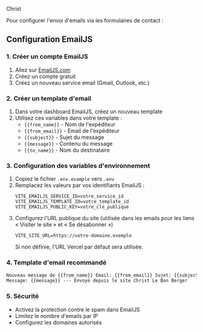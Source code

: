 Christ

Pour configurer l'envoi d'emails via les formulaires de contact :

## Configuration EmailJS

### 1. Créer un compte EmailJS

1. Allez sur [EmailJS.com](https://www.emailjs.com/)
2. Créez un compte gratuit
3. Créez un nouveau service email (Gmail, Outlook, etc.)

### 2. Créer un template d'email

1. Dans votre dashboard EmailJS, créez un nouveau template
2. Utilisez ces variables dans votre template :
   - `{{from_name}}` - Nom de l'expéditeur
   - `{{from_email}}` - Email de l'expéditeur
   - `{{subject}}` - Sujet du message
   - `{{message}}` - Contenu du message
   - `{{to_name}}` - Nom du destinataire

### 3. Configuration des variables d'environnement

1. Copiez le fichier `.env.example` vers `.env`
2. Remplacez les valeurs par vos identifiants EmailJS :
   ```
   VITE_EMAILJS_SERVICE_ID=votre_service_id
   VITE_EMAILJS_TEMPLATE_ID=votre_template_id
   VITE_EMAILJS_PUBLIC_KEY=votre_cle_publique
   ```
3. Configurez l'URL publique du site (utilisée dans les emails pour les liens « Visiter le site » et « Se désabonner »)
   ```
   VITE_SITE_URL=https://votre-domaine.exemple
   ```
   Si non définie, l'URL Vercel par défaut sera utilisée.

### 4. Template d'email recommandé

```html
Nouveau message de {{from_name}} Email: {{from_email}} Sujet: {{subject}}
Message: {{message}} --- Envoyé depuis le site Christ Le Bon Berger
```

### 5. Sécurité

- Activez la protection contre le spam dans EmailJS
- Limitez le nombre d'emails par IP
- Configurez les domaines autorisés

